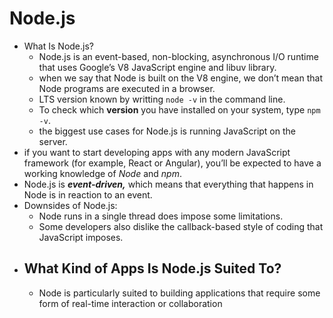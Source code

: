 # Node.js
* What Is Node.js?
  - Node.js is an event-based, non-blocking, asynchronous I/O runtime that uses Google’s V8 JavaScript engine and libuv library.
  - when we say that Node is built on the V8 engine, we don’t mean that Node programs are executed in a browser. 
  - LTS version known by writting `node -v` in the command line.
  - To check which **version** you have installed on your system, type `npm -v`.
  - the biggest use cases for Node.js is running JavaScript on the server. 
* if you want to start developing apps with any modern JavaScript framework (for example, React or Angular), you’ll be expected to have a working knowledge of *Node* and *npm*.
* Node.js is ***event-driven,*** which means that everything that happens in Node is in reaction to an event.
* Downsides of Node.js:
  - Node runs in a single thread does impose some limitations.
  - Some developers also dislike the callback-based style of coding that JavaScript imposes.
* ## What Kind of Apps Is Node.js Suited To?
  - Node is particularly suited to building applications that require some form of real-time interaction or collaboration